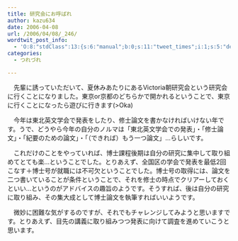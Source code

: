 ```yaml
---
title: 研究会にお呼ばれ
author: kazu634
date: 2006-04-08
url: /2006/04/08/_246/
wordtwit_post_info:
  - 'O:8:"stdClass":13:{s:6:"manual";b:0;s:11:"tweet_times";i:1;s:5:"delay";i:0;s:7:"enabled";i:1;s:10:"separation";s:2:"60";s:7:"version";s:3:"3.7";s:14:"tweet_template";b:0;s:6:"status";i:2;s:6:"result";a:0:{}s:13:"tweet_counter";i:2;s:13:"tweet_log_ids";a:1:{i:0;i:2325;}s:9:"hash_tags";a:0:{}s:8:"accounts";a:1:{i:0;s:7:"kazu634";}}'
categories:
  - つれづれ

---
```

<div class="section">
<p>
    　先輩に誘っていただいて、夏休みあたりにあるVictoria朝研究会という研究会に行くことになりました。東京or京都のどちらかで開かれるということで、東京に行くことになったら遊びに行きます(>Oka)
</p></p> 
  
<p>
    　今年は東北英文学会で発表をしたり、修士論文を書かなければいけない年です。うで、どうやら今年の自分のノルマは「東北英文学会での発表」・「修士論文」・「紀要のための論文」・「（できれば）もう一つ論文」…らしいです。
</p></p> 
  
<p>
    　これだけのことをやっていれば、博士課程後期は自分の研究に集中して取り組めてとても楽…ということでした。とりあえず、全国区の学会で発表を最低2回こなす＋博士号が就職には不可欠ということでした。博士号の取得には、論文を二つ書いていることが条件ということで、それを修士の時点でクリアーしておくといい…というのがアドバイスの趣旨のようです。そうすれば、後は自分の研究に取り組み、その集大成として博士論文を執筆すればいいようです。
</p></p> 
  
<p>
    　微妙に困難な気がするのですが、それでもチャレンジしてみようと思いますです。とりあえず、目先の講義に取り組みつつ発表に向けて調査を進めていこうと思います。
</p>
</div>